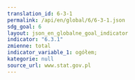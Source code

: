 ```yaml
---
translation_id: 6-3-1
permalink: /api/en/global/6/6-3-1.json
sdg_goal: 6
layout: json_en_globalne_goal_indicator
indicator: "6.3.1"
zmienne: total
indicator_variable_1: ogółem;
kategorie: null
source_url: www.stat.gov.pl
---
```

